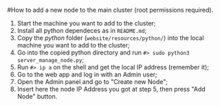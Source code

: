 #How to add a new node to the main cluster (root permissions required).
1. Start the machine you want to add to the cluster;
2. Install all python dependeces as in `README.md`;
3. Copy the _python_ folder (`website/resources/python/`) into the local machine you want to add to the cluster;
4. Go into the copied python directory and run `#> sudo python3 server_manage_node.py`;
5. Run `#> ip a` on the shell and get the local IP address (remember it);
6. Go to the web app and log in with an Admin user;
7. Open the Admin panel and go to "Create new Node";
8. Insert here the node IP Address you got at step 5, then press "Add Node" button.
